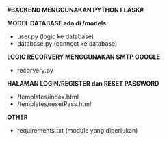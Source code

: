 **#BACKEND MENGGUNAKAN PYTHON FLASK#**

**MODEL DATABASE ada di /models**

+ user.py (logic ke database)
+ database.py (connect ke database)

**LOGIC RECORVERY MENGGUNAKAN SMTP GOOGLE**

+ recorvery.py

**HALAMAN LOGIN/REGISTER dan RESET PASSWORD** 

+ /templates/index.html
+ /templates/resetPass.html

**OTHER**

+ requirements.txt (module yang diperlukan)
